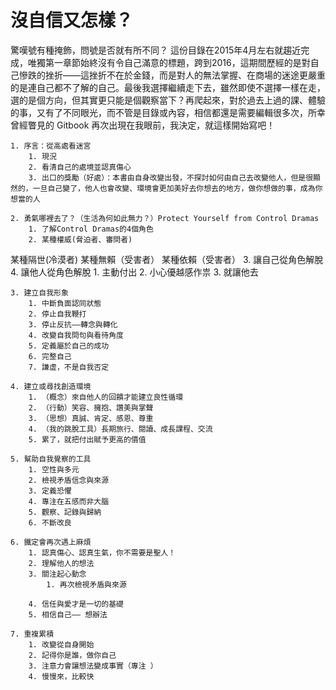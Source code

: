 沒自信又怎樣？
=======
驚嘆號有種掩飾，問號是否就有所不同？
這份目錄在2015年4月左右就趨近完成，唯獨第一章節始終沒有令自己滿意的標題，跨到2016，這期間歷經的是對自己慘跌的挫折——這挫折不在於金錢，而是對人的無法掌握、在商場的迷途更嚴重的是連自己都不了解的自己。最後我選擇繼續走下去，雖然即使不選擇一樣在走，選的是個方向，但其實更只能是個觀察當下？再爬起來，對於過去上過的課、體驗的事，又有了不同眼光，而不管是目錄或內容，相信都還是需要編輯很多次，所幸曾經瞥見的 Gitbook 再次出現在我眼前，我決定，就這樣開始寫吧！


	1. 序言：從高處看迷宮
		1. 現況
		2. 看清自己的處境並認真傷心
		3. 出口的獎勵（好處）：本書由自身改變出發，不探討如何由自己去改變他人，但是很顯然的，一旦自己變了，他人也會改變、環境會更加美好去你想去的地方，做你想做的事，成為你想當的人

	2. 勇氣哪裡去了？（生活為何如此無力？）Protect Yourself from Control Dramas
		1. 了解Control Dramas的4個角色
		2. 某種權威(脅迫者、審問者)
某種隔世(冷漠者)
某種無賴（受害者）
某種依賴（受害者）
		3. 讓自己從角色解脫
		4. 讓他人從角色解脫
			1. 主動付出
			2. 小心優越感作祟
			3. 就讓他去


	3. 建立自我形象
		1. 中斷負面認同狀態
		2. 停止自我鞭打
		3. 停止反抗——轉念與轉化
		4. 改變自我問句與看待角度
		5. 定義屬於自己的成功
		6. 完整自己
		7. 謙虛，不是自我否定

	4. 建立或尋找創造環境
		1. （概念）來自他人的回饋才能建立良性循環
		2. （行動）笑容、擁抱、讚美與掌聲
		3. （思想）真誠、肯定、感恩、尊重
		4. （我的跳脫工具）長期旅行、閱讀、成長課程、交流
		5. 累了，就把付出賦予更高的價值

	5. 幫助自我覺察的工具
		1. 空性與多元
		2. 檢視矛盾信念與來源
		3. 定義恐懼
		4. 專注在五感而非大腦
		5. 觀察、記錄與歸納
		6. 不斷改良

	6. 鐵定會再次遇上麻煩
		1. 認真傷心、認真生氣，你不需要是聖人！
		2. 理解他人的想法
		3. 關注起心動念
			1. 再次檢視矛盾與來源

		4. 信任與愛才是一切的基礎
		5. 相信自己—— 想辦法

	7. 重複累積
		1. 改變從自身開始
		2. 記得你是誰，做你自己
		3. 注意力會讓想法變成事實（專注 ）
		4. 慢慢來，比較快


